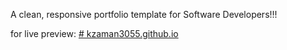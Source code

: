 A clean, responsive portfolio template for Software Developers!!!


for live preview:
[# kzaman3055.github.io](https://kzaman3055.github.io/)
 
